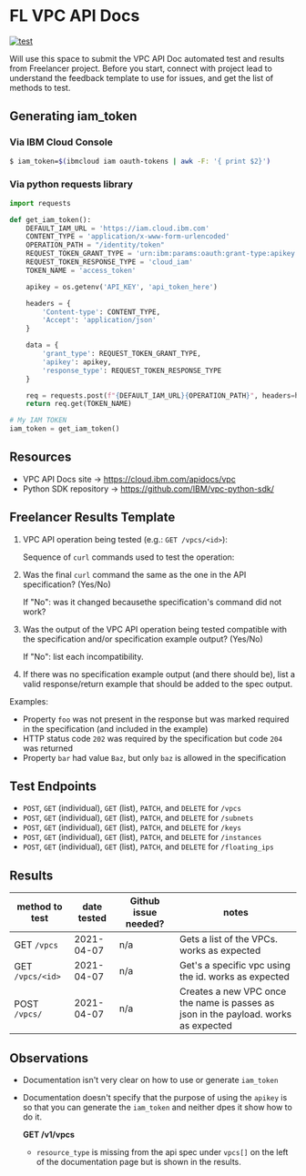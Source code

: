 # FL VPC API Docs

[![test](https://github.com/stemke/fl-vpc-apidoc/actions/workflows/test.yml/badge.svg)](https://github.com/stemke/fl-vpc-apidoc/actions/workflows/test.yml)

Will use this space to submit the VPC API Doc automated test and results from Freelancer project.  Before you start, connect with project lead to understand the feedback template to use for issues, and get the list of methods to test.


## Generating iam_token

### Via IBM Cloud Console

```sh
$ iam_token=$(ibmcloud iam oauth-tokens | awk -F: '{ print $2}')
```

### Via python requests library

```python
import requests

def get_iam_token():
    DEFAULT_IAM_URL = 'https://iam.cloud.ibm.com'
    CONTENT_TYPE = 'application/x-www-form-urlencoded'
    OPERATION_PATH = "/identity/token"
    REQUEST_TOKEN_GRANT_TYPE = 'urn:ibm:params:oauth:grant-type:apikey'
    REQUEST_TOKEN_RESPONSE_TYPE = 'cloud_iam'
    TOKEN_NAME = 'access_token'

    apikey = os.getenv('API_KEY', 'api_token_here')

    headers = {
        'Content-type': CONTENT_TYPE,
        'Accept': 'application/json'
    }

    data = {
        'grant_type': REQUEST_TOKEN_GRANT_TYPE,
        'apikey': apikey,
        'response_type': REQUEST_TOKEN_RESPONSE_TYPE
    }

    req = requests.post(f"{DEFAULT_IAM_URL}{OPERATION_PATH}", headers=headers, data=data).json()
    return req.get(TOKEN_NAME)

# My IAM TOKEN
iam_token = get_iam_token()
```

## Resources

* VPC API Docs site -> https://cloud.ibm.com/apidocs/vpc
* Python SDK repository -> https://github.com/IBM/vpc-python-sdk/
## Freelancer Results Template

1. VPC API operation being tested (e.g.: `GET /vpcs/<id>`):

    Sequence of `curl` commands used to test the operation:

2. Was the final `curl` command the same as the one in the API specification?  (Yes/No)

    If "No": was it changed becausethe specification's command did not work?

3. Was the output of the VPC API operation being tested compatible with the specification and/or specification example output? (Yes/No)

    If "No": list each incompatibility.

4. If there was no specification example output (and there should be), list a valid response/return example that should be added to the spec output.

Examples:
* Property `foo` was not present in the response but was marked required in the specification (and included in the example)
* HTTP status code `202` was required by the specification but code `204` was returned
* Property `bar` had value `Baz`, but only `baz` is allowed in the specification

## Test Endpoints

- `POST`, `GET` (individual), `GET` (list), `PATCH`, and `DELETE` for `/vpcs`
- `POST`, `GET` (individual), `GET` (list), `PATCH`, and `DELETE` for `/subnets`
- `POST`, `GET` (individual), `GET` (list), `PATCH`, and `DELETE` for `/keys`
- `POST`, `GET` (individual), `GET` (list), `PATCH`, and `DELETE` for `/instances`
- `POST`, `GET` (individual), `GET` (list), `PATCH`, and `DELETE` for `/floating_ips`

## Results


| method to test   | date tested | Github issue needed? | notes |
|----------------  |-------------|----------------------|-------|
| GET `/vpcs`      | 2021-04-07  |   n/a                | Gets a list of the VPCs. works as expected |
| GET `/vpcs/<id>` | 2021-04-07  |   n/a                | Get's a specific vpc using the id. works as expected |
| POST `/vpcs/`    | 2021-04-07  |   n/a                | Creates a new VPC once the name is passes as json in the payload. works as expected |


## Observations

- Documentation isn't very clear on how to use or generate `iam_token`
- Documentation doesn't specify that the purpose of using the `apikey` is so that you can generate the `iam_token` and neither dpes it show how to do it.

  **GET /v1/vpcs**
  * `resource_type` is missing from the api spec under `vpcs[]` on the left of the documentation page but is shown in the results.
